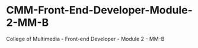 # CMM-Front-End-Developer-Module-2-MM-B
College of Multimedia - Front-end Developer - Module 2 - MM-B
